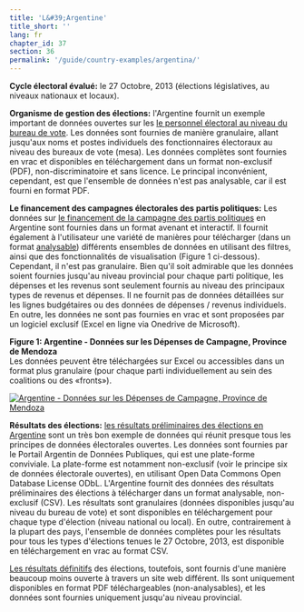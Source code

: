 ```yaml
---
title: 'L&#39;Argentine'
title_short: ''
lang: fr
chapter_id: 37
section: 36
permalink: '/guide/country-examples/argentina/'
---
```


**Cycle électoral évalué:** le 27 Octobre, 2013 (élections législatives, au niveaux nationaux et locaux).

**Organisme de gestion des élections:** l'Argentine fournit un exemple important de données ouvertes sur les [le personnel électoral au niveau du bureau de vote](http://www.pjn.gov.ar/cne/secelec/document/otros/2-Autoridades_de_mesa_al25102013.pdf). Les données sont fournies de manière granulaire, allant jusqu'aux noms et postes individuels des fonctionnaires électoraux au niveau des bureaux de vote (mesa). Les données complètes sont fournies en vrac et disponibles en téléchargement dans un format non-exclusif (PDF), non-discriminatoire et sans licence. Le principal inconvénient, cependant, est que l'ensemble de données n'est pas analysable, car il est fourni en format PDF.

**Le financement des campagnes électorales des partis politiques:** Les données sur [le financement de la campagne des partis politiques](http://www.electoral.gob.ar/financiamientoconsolidado.php) en Argentine sont fournies dans un format avenant et interactif. Il fournit également à l'utilisateur une variété de manières pour télécharger (dans un format [analysable](/fr/guide/principles/analyzable/)) différents ensembles de données en utilisant des filtres, ainsi que des fonctionnalités de visualisation (Figure 1 ci-dessous). Cependant, il n'est pas granulaire. Bien qu'il soit admirable que les données soient fournies jusqu'au niveau provincial pour chaque parti politique, les dépenses et les revenus sont seulement fournis au niveau des principaux types de revenus et dépenses. Il ne fournit pas de données détaillées sur les lignes budgétaires ou des données de dépenses / revenus individuels. En outre, les données ne sont pas fournies en vrac et sont proposées par un logiciel exclusif (Excel en ligne via Onedrive de Microsoft).

**Figure 1: Argentine - Données sur les Dépenses de Campagne, Province de Mendoza**  
Les données peuvent être téléchargées sur Excel ou accessibles dans un format plus granulaire (pour chaque parti individuellement au sein des coalitions ou des «fronts»).

[![Argentine - Données sur les Dépenses de Campagne, Province de Mendoza](/images/guide/figure_1_argentina.png)](/images/guide/figure_1_argentina.png)

**Résultats des élections:** [les résultats préliminaires des élections en Argentine](http://datospublicos.gob.ar/data/dataset/a4e05b80-6331-4a6f-a110-35ebc29e8ffc) sont un très bon exemple de données qui réunit presque tous les principes de données électorales ouvertes. Les données sont fournies par le Portail Argentin de Données Publiques, qui est une plate-forme conviviale. La plate-forme est notamment non-exclusif (voir le principe six de données électorale ouvertes), en utilisant Open Data Commons Open Database License ODbL. L'Argentine fournit des données des résultats préliminaires des élections à télécharger dans un format analysable, non-exclusif (CSV). Les résultats sont granulaires (données disponibles jusqu'au niveau du bureau de vote) et sont disponibles en téléchargement pour chaque type d'élection (niveau national ou local). En outre, contrairement à la plupart des pays, l'ensemble de données complètes pour les résultats pour tous les types d'élections tenues le 27 Octobre, 2013, est disponible en téléchargement en vrac au format CSV.

[Les résultats définitifs](http://www.elecciones.gov.ar/resultados-definitivos.php) des élections, toutefois, sont fournis d'une manière beaucoup moins ouverte à travers un site web différent. Ils sont uniquement disponibles en format PDF téléchargeables (non-analysables), et les données sont fournies uniquement jusqu'au niveau provincial.
